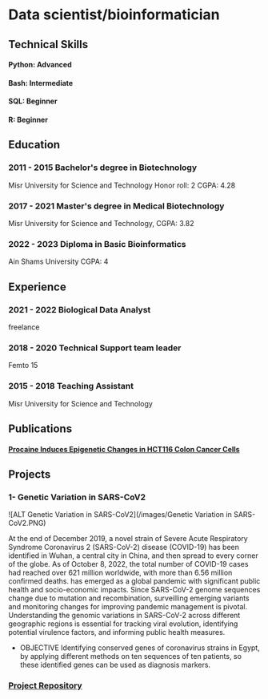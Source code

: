 # Data scientist/bioinformatician
## Technical Skills
#### Python: Advanced
#### Bash: Intermediate
#### SQL: Beginner
#### R: Beginner

## Education

### 2011 - 2015 Bachelor's degree in Biotechnology 
Misr University for Science and Technology
Honor roll: 2
CGPA: 4.28
### 2017 - 2021 Master's degree in Medical Biotechnology
Misr University for Science and
Technology,
CGPA: 3.82
### 2022 - 2023 Diploma in Basic Bioinformatics
Ain Shams University
CGPA: 4

## Experience

### 2021 - 2022 Biological Data Analyst
freelance
### 2018 - 2020 Technical Support team leader
Femto 15
### 2015 - 2018 Teaching Assistant
Misr University for Science and Technology

## Publications 
#### [Procaine Induces Epigenetic Changes in HCT116 Colon Cancer Cells](https://pubmed.ncbi.nlm.nih.gov/27843649/)

## Projects
### 1- Genetic Variation in SARS-CoV2
![ALT Genetic Variation in SARS-CoV2](/images/Genetic Variation in SARS-CoV2.PNG)

At the end of December 2019, a novel strain of Severe Acute Respiratory Syndrome
Coronavirus 2 (SARS-CoV-2) disease (COVID-19) has been identified in Wuhan, a central
city in China, and then spread to every corner of the globe. As of October 8, 2022, the total
number of COVID-19 cases had reached over 621 million worldwide, with more than 6.56
million confirmed deaths. has emerged as a global pandemic with significant public health and
socio-economic impacts. Since SARS-CoV-2 genome sequences change due to mutation and
recombination, surveilling emerging variants and monitoring changes for improving
pandemic management is pivotal. Understanding the genomic variations in SARS-CoV-2 across
different geographic regions is essential for tracking viral evolution, identifying potential
virulence factors, and informing public health measures.
* OBJECTIVE
Identifying conserved genes of coronavirus strains in Egypt, by applying different methods
on ten sequences of ten patients, so these identified genes can be used as diagnosis markers.

### [Project Repository](https://github.com/Mariam1000/Genetic_variation_CoV_2.git)

